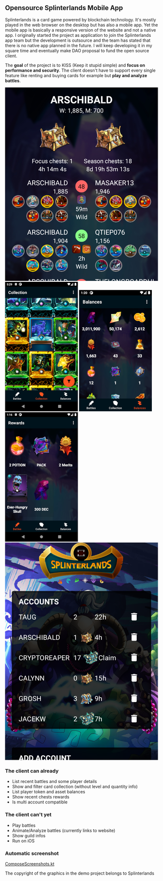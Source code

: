 ## Opensource Splinterlands Mobile App

Splinterlands is a card game powered by blockchain technology. It's mostly played in the web browser on the desktop but has also a mobile app. Yet the mobile app is basically a responsive version of the website and not a native app. I originally started the project as application to join the Splinterlands app team but the development is outsource and the team has stated that there is no native app planned in the future. I will keep developing it in my square time and eventually make DAO proposal to fund the open source client.

The **goal** of the project is to KISS (Keep it stupid simple) and **focus on performance and security**. The client doesn't have to support every single feature like renting and buying cards for example but **play and analyze battles**.

![](screen-1.png) ![](screenshot_2.png) ![](screenshot_3.png) ![](screenshot_5.png) ![](screen-4.png)

### The client can already

- List recent battles and some player details
- Show and filter card collection (without level and quantity info)
- List player token and asset balances
- Show recent chests rewards
- Is multi account compatible

### The client can't yet

- Play battles
- Animate/Analyze battles (currently links to website)
- Show guild infos
- Run on iOS

### Automatic screenshot

[ComposeScreenshots.kt](main/app/src/androidTest/java/com/example/splinterlandstest/ComposeScreenshots.kt)


The copyright of the graphics in the demo project belongs to Splinterlands